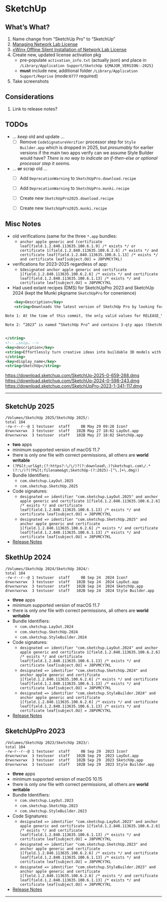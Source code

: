 # SketchUp

## What’s What?

1. Name change from “SketchUp Pro” to “SketchUp”
1. [Managing Network Lab License](https://help.sketchup.com/en/admin/managing-network-license)
1. [«Win» Offline Silent Installation of Network Lab License](https://help.sketchup.com/en/sketchup/performing-silent-install-sketchup)
1. Create new, updated license activation pkg
	- pre-populate `activation_info.txt` (actually json) and place in `/Library/Application Support/SketchUp ${MAJOR_VERSION:-2025}`
	- **must** include new, additional folder `/Library/Application Support/Reprise` (mode:`0777` required)
1. Take screenshots


## Considerations

1. Link to release notes?


## TODOs

- … _keep_ old and update …
	- [ ] Remove `CodeSignatureVerifier` processor step for `Style Builder.app` which is dropped in 2025, but _presumably_ for earlier versions if the main two apps verify can we assume Style Builder would have? _There is no way to indicate an if-then-else or optional processor step it seems._
- … **or** scrap old …
	- [ ] Add `DeprecationWarning` to `SketchUpPro.download.recipe`
	- [ ] Add `DeprecationWarning` to `SketchUpPro.munki.recipe`
	- [ ] Create new `SketchUpPro2025.download.recipe`
	- [ ] Create new `SketchUpPro2025.munki.recipe`


## Misc Notes

- old verifications (same for the three `*.app` bundles:
	- `anchor apple generic and (certificate leaf[field.1.2.840.113635.100.6.1.9] /* exists */ or certificate 1[field.1.2.840.113635.100.6.2.6] /* exists */ and certificate leaf[field.1.2.840.113635.100.6.1.13] /* exists */ and certificate leaf[subject.OU] = J8PVMCY7KL)`
- verifications for 2023-2025 regardless of app:
	- `$designated anchor apple generic and certificate 1[field.1.2.840.113635.100.6.2.6] /* exists */ and certificate leaf[field.1.2.840.113635.100.6.1.13] /* exists */ and certificate leaf[subject.OU] = J8PVMCY7KL`
- Had used extant recipes (DMS) for SketchUpPro 2023 and SketchUp 2024 (kept the Munki pkgname `SketchUpPro` for conenience)


```xml
	<key>Description</key>
	<string>Downloads the latest version of SketchUp Pro by looking for the first match on the download page, then imports into your Munki repo. 
		
Note 1: At the time of this commit, the only valid values for RELEASE_YEAR are 2023, 2024, and 2025 (default).

Note 2: “2023” is named “SketchUp Pro” and contains 3-qty apps (SketchUp, Layout, Style Builder). “2024” is named “SketchUp” and contains 3-qty apps (SketchUp, Layout, and Style Builder). “2025” is named “SketchUp” and contains 2-qty apps (SketchUp and Layout)


</string>
<!-- …snip… -->
<key>description</key>
<string>Effortlessly turn creative ideas into buildable 3D models with intuitive, professional-grade design software trusted by architects, builders, and designers worldwide. Additional information can be found at https://sketchup.trimble.com/en
</string>
<key>display_name</key>
<string>SketchUp</string>
```

https://download.sketchup.com/SketchUp-2025-0-659-288.dmg
https://download.sketchup.com/SketchUp-2024-0-598-243.dmg
https://download.sketchup.com/SketchUpPro-2023-1-341-117.dmg


- - - 

## SketchUp 2025

	/Volumes/SketchUp 2025/SketchUp 2025/:
	total 104
	-rw-r--r--@ 1 testuser  staff     0B May 29 09:28 Icon?
	drwxrwxrwx  3 testuser  staff   102B May 27 18:02 LayOut.app
	drwxrwxrwx  3 testuser  staff   102B May 27 18:02 SketchUp.app

- **two** apps
- minimum supported version of macOS 11.7
- there is only _one_ file with correct permissions, all others are **world writable**
- `(?P&lt;url&gt;(?:https?:\/\/)?(?:download\.)?sketchup\.com\/.*(?:\/)?(?P&lt;filename&gt;SketchUp-(?:2025)-[^\.]+\.dmg))`
- Bundle Identifiers:
	- `com.sketchup.LayOut.2025`
	- `com.sketchup.SketchUp.2025`
- Code signatures:	
	- `designated => identifier "com.sketchup.LayOut.2025" and anchor apple generic and certificate 1[field.1.2.840.113635.100.6.2.6] /* exists */ and certificate leaf[field.1.2.840.113635.100.6.1.13] /* exists */ and certificate leaf[subject.OU] = J8PVMCY7KL`
	- `designated => identifier "com.sketchup.SketchUp.2025" and anchor apple generic and certificate 1[field.1.2.840.113635.100.6.2.6] /* exists */ and certificate leaf[field.1.2.840.113635.100.6.1.13] /* exists */ and certificate leaf[subject.OU] = J8PVMCY7KL`
- [Release Notes](https://help.sketchup.com/en/release-notes/sketchup-desktop-20250)


## SkethUp 2024

	/Volumes/SketchUp 2024/SketchUp 2024/:
	total 104
	-rw-r--r--@ 1 testuser  staff     0B Sep 24  2024 Icon?
	drwxrwxrwx  3 testuser  staff   102B Sep 24  2024 LayOut.app
	drwxrwxrwx  3 testuser  staff   102B Sep 24  2024 SketchUp.app
	drwxrwxrwx  3 testuser  staff   102B Sep 24  2024 Style Builder.app

- **three** apps
- minimum supported version of macOS 11.7
- there is only _one_ file with correct permissions, all others are **world writable**
- Bundle Identifiers:
	- `com.sketchup.LayOut.2024`
	- `com.sketchup.SketchUp.2024`
	- `com.sketchup.StyleBuilder.2024`
- Code signatures:
	- `designated => identifier "com.sketchup.LayOut.2024" and anchor apple generic and certificate 1[field.1.2.840.113635.100.6.2.6] /* exists */ and certificate leaf[field.1.2.840.113635.100.6.1.13] /* exists */ and certificate leaf[subject.OU] = J8PVMCY7KL`
	- `designated => identifier "com.sketchup.SketchUp.2024" and anchor apple generic and certificate 1[field.1.2.840.113635.100.6.2.6] /* exists */ and certificate leaf[field.1.2.840.113635.100.6.1.13] /* exists */ and certificate leaf[subject.OU] = J8PVMCY7KL`
	- `designated => identifier "com.sketchup.StyleBuilder.2024" and anchor apple generic and certificate 1[field.1.2.840.113635.100.6.2.6] /* exists */ and certificate leaf[field.1.2.840.113635.100.6.1.13] /* exists */ and certificate leaf[subject.OU] = J8PVMCY7KL`
- [Release Notes](https://help.sketchup.com/en/release-notes/sketchup-desktop-20240)


## SketchUpPro 2023

	/Volumes/SketchUp 2023/SketchUp 2023/:
	total 104
	-rw-r--r--@ 1 testuser  staff     0B Sep 29  2023 Icon?
	drwxrwxrwx  3 testuser  staff   102B Sep 29  2023 LayOut.app
	drwxrwxrwx  3 testuser  staff   102B Sep 29  2023 SketchUp.app
	drwxrwxrwx  3 testuser  staff   102B Sep 29  2023 Style Builder.app

- **three** apps
- minimum supported version of macOS 10.15
- there is only _one_ file with correct permissions, all others are **world writable**
- Bundle Identifiers:
	- `com.sketchup.LayOut.2023`
	- `com.sketchup.SketchUp.2023`
	- `com.sketchup.StyleBuilder.2023`
- Code Signatures:
	- `designated => identifier "com.sketchup.LayOut.2023" and anchor apple generic and certificate 1[field.1.2.840.113635.100.6.2.6] /* exists */ and certificate leaf[field.1.2.840.113635.100.6.1.13] /* exists */ and certificate leaf[subject.OU] = J8PVMCY7KL`
	- `designated => identifier "com.sketchup.SketchUp.2023" and anchor apple generic and certificate 1[field.1.2.840.113635.100.6.2.6] /* exists */ and certificate leaf[field.1.2.840.113635.100.6.1.13] /* exists */ and certificate leaf[subject.OU] = J8PVMCY7KL`
	- `designated => identifier "com.sketchup.StyleBuilder.2023" and anchor apple generic and certificate 1[field.1.2.840.113635.100.6.2.6] /* exists */ and certificate leaf[field.1.2.840.113635.100.6.1.13] /* exists */ and certificate leaf[subject.OU] = J8PVMCY7KL`
- [Release Notes](https://help.sketchup.com/en/release-notes/sketchup-desktop-20231)

- - - 
